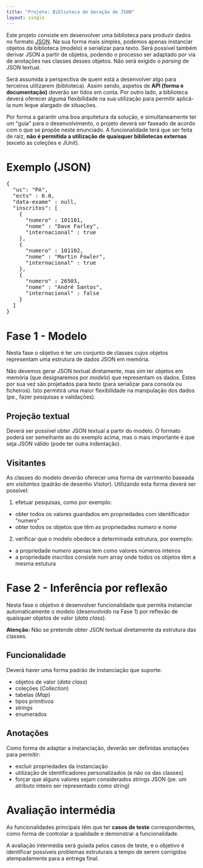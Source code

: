 ```yaml
---
title: "Projeto: Biblioteca de Geração de JSON"
layout: single
---
```


Este projeto consiste em desenvolver uma biblioteca para produzir dados no formato [JSON](http://www.json.org). Na sua forma mais simples, podemos apenas instanciar objetos da biblioteca (modelo) e serializar para texto. Será possível também derivar JSON a partir de objetos, podendo o processo ser adaptado por via de anotações nas classes desses objetos. Não será exigido o *parsing* de JSON textual.

Será assumida a perspectiva de quem está a desenvolver algo para terceiros utilizarem (biblioteca). Assim sendo, aspetos de **API (forma e documentação)** deverão ser tidos em conta. Por outro lado, a biblioteca deverá oferecer alguma flexibilidade na sua utilização para permitir aplicá-la num leque alargado de situações.

Por forma a garantir uma boa arquitetura da solução, e simultaneamente ter um "guia" para o desenvolvimento, o projeto deverá ser faseado de acordo com o que se propõe neste enunciado. A funcionalidade terá que ser feita de raiz, **não é permitida a utilização de quaisquer bibliotecas externas** (exceto as coleções e JUnit).

# Exemplo (JSON)

<pre>
{
  "uc": "PA",
  "ects" : 6.0,
  "data-exame" : null,
  "inscritos": [
    {
      "numero" : 101101,
      "nome" : "Dave Farley",
      "internacional" : true
    },
    {
      "numero" : 101102,
      "nome" : "Martin Fowler",
      "internacional" : true
    },
    {
      "numero" : 26503,
      "nome" : "André Santos",
      "internacional" : false
    }
  ]
}
</pre>


# Fase 1 - Modelo

Nesta fase o objetivo é ter um conjunto de classes cujos objetos representam uma estrutura de dados JSON em memória. 

Não devemos gerar JSON textual diretamente, mas sim ter objetos em memória (que designaremos por *modelo*) que representam os dados. Estes por sua vez são projetados para texto (para serializar para consola ou ficheiros). Isto permitirá uma maior flexibilidade na manipulação dos dados (pe., fazer pesquisas e validações).

## Projeção textual
Deverá ser possível obter JSON textual a partir do modelo. O formato poderá ser semelhante ao do exemplo acima, mas o mais importante é que seja JSON válido (pode ter outra indentação).

## Visitantes
As classes do modelo deverão oferecer uma forma de varrimento baseada em *visitantes* (padrão de desenho *Visitor*). Utilizando esta forma deverá ser possível:

1. efetuar pesquisas, como por exemplo:
  - obter todos os valores guardados em propriedades com identificador "numero"
  - obter todos os objetos que têm as propriedades *numero* e *nome*
2. verificar que o modelo obedece a determinada estrutura, por exemplo:
  - a propriedade *numero* apenas tem como valores números inteiros
  - a propriedade *inscritos* consiste num array onde todos os objetos têm a mesma estutura


# Fase 2 - Inferência por reflexão

Nesta fase o objetivo é desenvolver funcionalidade que permita instanciar automaticamente o modelo (desenvolvido na Fase 1) por reflexão de quaisquer objetos de valor (*data class*). 

**Atenção:** Não se pretende obter JSON textual diretamente da estrutura das classes.

## Funcionalidade
Deverá haver uma forma padrão de instanciação que suporte:
- objetos de valor (*data class*)
- coleções (*Collection*)
- tabelas (*Map*)
- tipos primitivos
- strings
- enumerados

## Anotações
Como forma de adaptar a instanciação, deverão ser definidas anotações para permitir:
- excluir propriedades da instanciação
- utilização de identificadores personalizados (e não os das classes)
- forçar que alguns valores sejam considerados strings JSON (pe. um atributo inteiro ser representado como string)

# Avaliação intermédia

As funcionalidades principais têm que ter **casos de teste** correspondentes, como forma de controlar a qualidade e demonstrar a funcionalidade.

A avaliação intermédia será guiada pelos casos de teste, e o objetivo é identificar possíveis problemas estruturais a tempo de serem corrigidos atempadamente para a entrega final.

